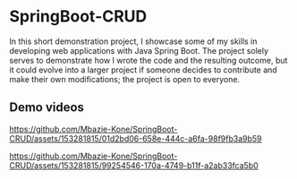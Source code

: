 # SpringBoot-CRUD

In this short demonstration project, I showcase some of my skills in developing web applications with Java Spring Boot. The project solely serves to demonstrate how I wrote the code and the resulting outcome, but it could evolve into a larger project if someone decides to contribute and make their own modifications; the project is open to everyone.

## Demo videos
https://github.com/Mbazie-Kone/SpringBoot-CRUD/assets/153281815/01d2bd06-658e-444c-a6fa-98f9fb3a9b59

https://github.com/Mbazie-Kone/SpringBoot-CRUD/assets/153281815/99254546-170a-4749-b11f-a2ab33fca5b0
